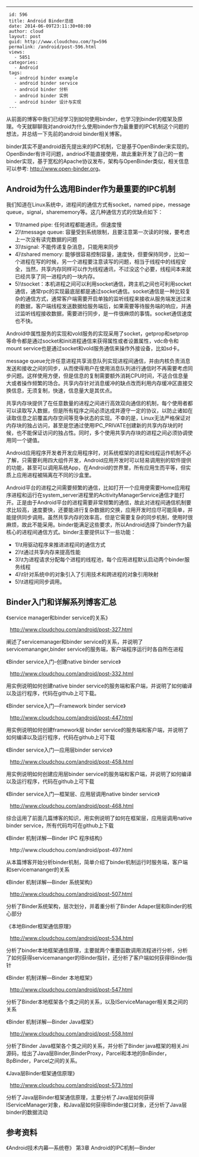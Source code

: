 ---
     id: 596
     title: Android Binder总结
     date: 2014-06-09T23:11:30+08:00
     author: cloud
     layout: post
     guid: http://www.cloudchou.com/?p=596
     permalink: /android/post-596.html
     views:
       - 5851
     categories:
       - Android
     tags:
       - android binder example
       - android binder service
       - android binder 分析
       - android binder 实例
       - android binder 设计与实现
     ---
<p>从前面的博客中我们已经学习到如何使用binder，也学习到binder的框架及原理。今天就聊聊我对android为什么使用binder作为最重要的IPC机制这个问题的想法，并总结一下先前的android binder相关博客。</p>
 <p>binder其实不是android首先提出来的IPC机制，它是基于OpenBinder来实现的。OpenBinder有许可问题，andriod不能直接使用，故此重新开发了自己的一套binder实现，基于宽松的Apache协议发布，架构与OpenBinder类似，相关信息可以参考: <a href="http://www.open-binder.org" target="_blank">http://www.open-binder.org</a>。</p>
 <h2>Android为什么选用Binder作为最重要的IPC机制</h2>
 <p>我们知道在Linux系统中，进程间的通信方式有socket，named pipe，message queue，signal，sharememory等。这几种通信方式的优缺点如下：</p>
 <ul>
 <li>1)\tnamed pipe: 任何进程都能通讯，但速度慢</li>
 <li>2)\tmessage queue: 容量受到系统限制，且要注意第一次读的时候，要考虑上一次没有读完数据的问题</li>
 <li>3)\tsignal: 不能传递复杂消息，只能用来同步</li>
 <li>4)\tshared memory: 能够很容易控制容量，速度快，但要保持同步，比如一个进程在写的时候，另一个进程要注意读写的问题，相当于线程中的线程安全，当然，共享内存同样可以作为线程通讯，不过没这个必要，线程间本来就已经共享了同一进程内的一块内存。</li>
 <li>5)\tsocket：本机进程之间可以利用socket通信，跨主机之间也可利用socket通信，通常rpc的实现最底层都是通过socket通信。socket通信是一种比较复杂的通信方式，通常客户端需要开启单独的监听线程来接收从服务端发送过来的数据，客户端线程发送数据给服务端后，如果需要等待服务端的响应，并通过监听线程接收数据，需要进行同步，是一件很麻烦的事情。socket通信速度也不快。</li>
 </ul>
 <p>Android中属性服务的实现和vold服务的实现采用了socket，getprop和setprop等命令都是通过socket和init进程通信来获得属性或者设置属性，vdc命令和mount service也是通过socket和vold服务通信来操作外接设备，比如sd卡。</p>
 <p>message queue允许任意进程共享消息队列实现进程间通信，并由内核负责消息发送和接收之间的同步，从而使得用户在使用消息队列进行通信时不再需要考虑同步问题。这样使用方便，但是信息的复制需要额外消耗CPU时间，不适合信息量大或者操作频繁的场合。共享内存针对消息缓冲的缺点改而利用内存缓冲区直接交换信息，无须复制，快速，信息量大是其优点。</p>
 <p>共享内存块提供了在任意数量的进程之间进行高效双向通信的机制，每个使用者都可以读取写入数据，但是所有程序之间必须达成并遵守一定的协议，以防止诸如在读取信息之前覆盖内存空间等竞争状态的实现。不幸的是，Linux无法严格保证对内存块的独占访问，甚至是您通过使用IPC_PRIVATE创建新的共享内存块的时候，也不能保证访问的独占性。同时，多个使用共享内存块的进程之间必须协调使用同一个键值。</p>
 <p>Android应用程序开发者开发应用程序时，对系统框架的进程和线程运作机制不必了解，只需要利用四大组件开发，Android应用开发时可以轻易调用别的软件提供的功能，甚至可以调用系统App，在Android的世界里，所有应用生而平等，但实质上应用进程被隔离在不同的沙盒里。</p>
 <p>Android平台的进程之间需要频繁的通信，比如打开一个应用便需要Home应用程序进程和运行在system_server进程里的AcitivityManagerService通信才能打开。正是由于Android平台的进程需要非常频繁的通信，故此对进程间通信机制要求比较高，速度要快，还要能进行复杂数据的交换，应用开发时应尽可能简单，并能提供同步调用。虽然共享内存的效率高，但是它需要复杂的同步机制，使用时很麻烦，故此不能采用。binder能满足这些要求，所以Android选择了binder作为最核心的进程间通信方式。binder主要提供以下一些功能：</p>
 <ul>
 <li>1)\t用驱动程序来推进进程间的通信方式</li>
 <li>2)\t通过共享内存来提高性能</li>
 <li>3)\t为进程请求分配每个进程的线程池，每个应用进程默认启动两个binder服务线程</li>
 <li>4)\t针对系统中的对象引入了引用技术和跨进程的对象引用映射</li>
 <li>5)\t进程间同步调用。</li>
 </ul>
 <h2>Binder入门和详解系列博客汇总</h2>
 <p>《service manager和binder service的关系》</p>
 <p><a href="http://www.cloudchou.com/android/post-327.html" target="_blank" style="padding-left: 10px;">http://www.cloudchou.com/android/post-327.html</a></p>
 <p>阐述了servicemanager和binder service的关系，并说明了servicemananger,binder service的服务端，客户端程序运行时各自所在进程</p> 
 <p>《Binder service入门–创建native binder service》</p>
 <p><a href="http://www.cloudchou.com/android/post-332.html" target="_blank" style="padding-left: 10px;">http://www.cloudchou.com/android/post-332.html</a></p>
 <p>用实例说明如何创建native binder service的服务端和客户端，并说明了如何编译以及运行程序，代码在github上可下载。</p> 
 <p>《Binder service入门—Framework binder service》</p>
 <p><a href="http://www.cloudchou.com/android/post-447.html" target="_blank" style="padding-left: 10px;">http://www.cloudchou.com/android/post-447.html</a></p>
 <p>用实例说明如何创建framework层 binder service的服务端和客户端，并说明了如何编译以及运行程序，代码在github上可下载</p> 
 <p>《Binder service入门—应用层binder service》</p>
 <p><a href="http://www.cloudchou.com/android/post-458.html" target="_blank" style="padding-left: 10px;">http://www.cloudchou.com/android/post-458.html</a></p>
 <p>用实例说明如何创建应用层binder service的服务端和客户端，并说明了如何编译以及运行程序，代码在github上可下载</p> 
 <p>《Binder service入门—框架层、应用层调用native binder service》</p>
 <p><a href="http://www.cloudchou.com/android/post-468.html" target="_blank" style="padding-left: 10px;">http://www.cloudchou.com/android/post-468.html</a></p>
 <p>综合运用了前面几篇博客的知识，用实例说明了如何在框架层，应用层调用native binder service，所有代码均可在github上下载</p> 
 <p>《Binder 机制详解—Binder IPC 程序结构》</p>
 <p><a href="http://www.cloudchou.com/android/post-497.html" target="_blank" style="padding-left: 10px;"></a>http://www.cloudchou.com/android/post-497.html</p>
 <p>从本篇博客开始分析binder机制，简单介绍了binder机制运行时服务端，客户端和servicemananger的关系</p> 
 <p>《Binder 机制详解—Binder 系统架构》</p>
 <p><a href="http://www.cloudchou.com/android/post-507.html" target="_blank" style="padding-left: 10px;">http://www.cloudchou.com/android/post-507.html</a></p>
 <p>分析了Binder系统架构，层次划分，并着重分析了Binder Adaper层和Binder的核心部分</p> 
 <p>《本地Binder框架通信原理》</p>
 <p><a href="http://www.cloudchou.com/android/post-534.html" target="_blank" style="padding-left: 10px;">http://www.cloudchou.com/android/post-534.html</a></p>
 <p>分析了binder本地框架通信原理，主要就两个重要函数调用流程进行分析，分析了如何获得servicemananger的IBinder指针，还分析了客户端如何获得IBinder指针</p> 
 <p>《Binder 机制详解—Binder 本地框架》</p>
 <p><a href="http://www.cloudchou.com/android/post-547.html" target="_blank" style="padding-left: 10px;">http://www.cloudchou.com/android/post-547.html</a></p>
 <p>分析了Binder本地框架各个类之间的关系，以及IServiceManager相关类之间的关系</p> 
 <p>《Binder 机制详解—Binder Java框架》</p>
 <p><a href="http://www.cloudchou.com/android/post-558.html" target="_blank" style="padding-left: 10px;">http://www.cloudchou.com/android/post-558.html</a></p>
 <p>分析了Binder Java框架各个类之间的关系，并分析了Binder java框架的相关Jni源码，给出了Java层Binder,BinderProxy，Parcel和本地的BnBinder，BpBinder，Parcel之间的关系。</p> 
 <p>《Java层Binder框架通信原理》</p>
 <p><a href="http://www.cloudchou.com/android/post-573.html" target="_blank" style="padding-left: 10px;">http://www.cloudchou.com/android/post-573.html</a></p>
 <p>分析了Java层Binder框架通信原理，主要分析了Java层如何获得IServiceManager对象，和Java层如何获得IBinder接口对象，还分析了Java层binder的数据流动</p> 
 <h2>参考资料</h2>
 <p>《Android技术内幕—系统卷》 第3章 Android的IPC机制—Binder</p>
